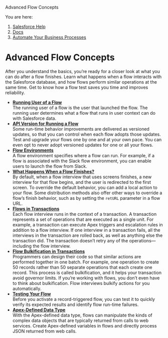 Advanced Flow Concepts[](/s?language=en_US)

You are here:

1.  [Salesforce Help](/s/?language=en_US)
2.  [Docs](/s/products?language=en_US)
3.  [Automate Your Business Processes](/s/articleView?id=sf.extend_click_process.htm&language=en_US&type=5)

[](/s?language=en_US)Advanced Flow Concepts
===========================================

After you understand the basics, you’re ready for a closer look at what you can do after a flow finishes. Learn what happens when a flow interacts with the Salesforce database, and how flows perform similar operations at the same time. Get to know how a flow test saves you time and improves reliability.

*   **[Running User of a Flow](/s/articleView?id=sf.flow_concepts_running_user.htm&language=en_US&type=5)**  
    The running user of a flow is the user that launched the flow. The running user determines what a flow that runs in user context can do with Salesforce data.
*   **[API Version for Running a Flow](/s/articleView?id=sf.flow_concepts_runtime_api_version.htm&language=en_US&type=5)**  
    Some run-time behavior improvements are delivered as versioned updates, so that you can control when each flow adopts those updates. Test and upgrade your flows one by one and at your own pace. You can even opt to never adopt versioned updates for one or all your flows.
*   **[Flow Environments](/s/articleView?id=sf.flow_concepts_environments.htm&language=en_US&type=5)**  
    A flow environment specifies where a flow can run. For example, if a flow is associated with the Slack flow environment, you can enable users to launch the flow from Slack.
*   **[What Happens When a Flow Finishes?](/s/articleView?id=sf.flow_concepts_finish.htm&language=en_US&type=5)**  
    By default, when a flow interview that uses screens finishes, a new interview for that flow begins, and the user is redirected to the first screen. To override the default behavior, you can add a local action to your flow. Some distribution methods also offer other ways to override a flow’s finish behavior, such as by setting the `retURL` parameter in a flow URL.
*   **[Flows in Transactions](/s/articleView?id=sf.flow_concepts_transaction.htm&language=en_US&type=5#flow_concepts_transaction)**  
    Each flow interview runs in the context of a transaction. A transaction represents a set of operations that are executed as a single unit. For example, a transaction can execute Apex triggers and escalation rules in addition to a flow interview. If one interview in a transaction fails, all the interviews in the transaction are rolled back, as well as anything else the transaction did. The transaction doesn’t retry any of the operations—including the flow interview.
*   **[Flow Bulkification in Transactions](/s/articleView?id=sf.flow_concepts_bulkification.htm&language=en_US&type=5#flow_concepts_bulkification)**  
    Programmers can design their code so that similar actions are performed together in one batch. For example, one operation to create 50 records rather than 50 separate operations that each create one record. This process is called bulkification, and it helps your transaction avoid governor limits. If you’re working with flows, you don’t even have to think about bulkification. Flow interviews bulkify actions for you automatically.
*   **[Testing Your Flow](/s/articleView?id=sf.flow_concepts_testing.htm&language=en_US&type=5)**  
    Before you activate a record-triggered flow, you can test it to quickly verify its expected results and identify flow run-time failures.
*   **[Apex-Defined Data Type](/s/articleView?id=sf.flow_concepts_apex_type.htm&language=en_US&type=5)**  
    With the Apex-defined data type, flows can manipulate the kinds of complex data objects that are typically returned from calls to web services. Create Apex-defined variables in flows and directly process JSON returned from web calls.